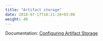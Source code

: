 ```yaml
---
title: "Artifact storage"
date: 2018-07-17T10:21:28+03:00
weight: 40
---
```


Documentation: [Configuring Artifact Storage](https://confluence.jetbrains.com/display/TCD18/Configuring+Artifacts+Storage)

